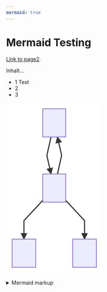 ```yaml
---
mermaid: true
---
```

# Mermaid Testing

[Link to page2](./page2.md).

Inhalt...
* 1 Test
* 2
* 3

<!-- generated by mermaid compile action - START -->
![~mermaid diagram 1~](/docs/assets/images/docs_index-md-1.svg)
<details>
  <summary>Mermaid markup</summary>

```mermaid
graph TD;
    A-->B;
    B-->C;
    B-->A;
    B-->D;
```

</details>
<!-- generated by mermaid compile action - END -->
